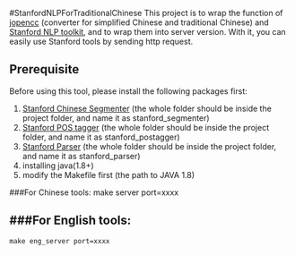 #StanfordNLPForTraditionalChinese
This project is to wrap the function of [jopencc](https://github.com/copperoxide/jopencc) (converter for simplified Chinese and traditional Chinese) and [Stanford NLP toolkit](http://nlp.stanford.edu/software/index.shtml), and to wrap them into server version. With it, you can easily use Stanford tools by sending http request.

Prerequisite
-------------------------------
<p>Before using this tool, please install the following packages first:<p>

1. [Stanford Chinese Segmenter](http://nlp.stanford.edu/software/segmenter.shtml) (the whole folder should be inside the project folder, and name it as stanford_segmenter)
2. [Stanford POS tagger](http://nlp.stanford.edu/software/tagger.shtml) (the whole folder should be inside the project folder, and name it as stanford_postagger)
3. [Stanford Parser](http://nlp.stanford.edu/software/lex-parser.shtml) (the whole folder should be inside the project folder, and name it as stanford_parser)
4. installing java(1.8+)
5. modify the Makefile first (the path to JAVA 1.8)


###For Chinese tools:
    make server port=xxxx


###For English tools:
-------------------------------
    make eng_server port=xxxx
